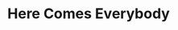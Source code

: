 ---
ee_id_show: '199'
title: Here Comes Everybody
url: here-comes-everybody
live_url:
year: '2010'
venue: Hamburger Bahnhof
state_country: Berlin
type:
dates:
wwwnews:
wwweblast:
pitch: "​Show that wz centered around music / composition."
ps:
layout: shows
---